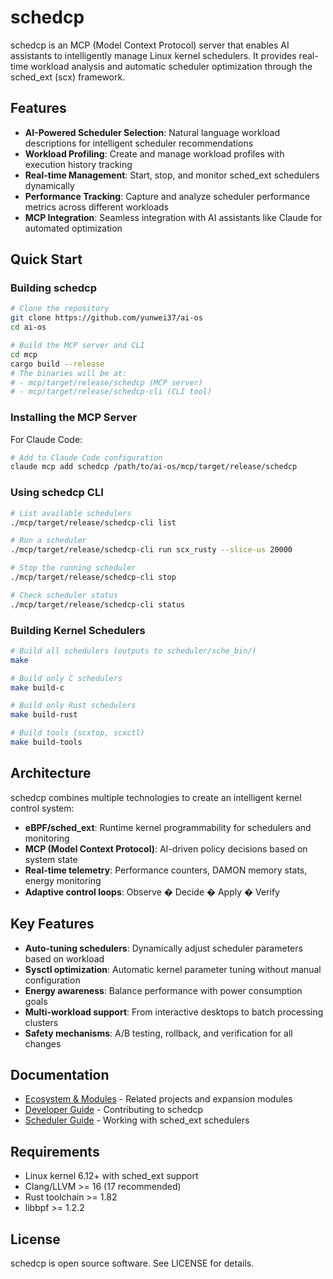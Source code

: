 # schedcp

schedcp is  an MCP (Model Context Protocol) server that enables AI assistants to intelligently manage Linux kernel schedulers. It provides real-time workload analysis and automatic scheduler optimization through the sched_ext (scx) framework.

## Features

- **AI-Powered Scheduler Selection**: Natural language workload descriptions for intelligent scheduler recommendations
- **Workload Profiling**: Create and manage workload profiles with execution history tracking
- **Real-time Management**: Start, stop, and monitor sched_ext schedulers dynamically
- **Performance Tracking**: Capture and analyze scheduler performance metrics across different workloads
- **MCP Integration**: Seamless integration with AI assistants like Claude for automated optimization

## Quick Start

### Building schedcp

```bash
# Clone the repository
git clone https://github.com/yunwei37/ai-os
cd ai-os

# Build the MCP server and CLI
cd mcp
cargo build --release
# The binaries will be at:
# - mcp/target/release/schedcp (MCP server)
# - mcp/target/release/schedcp-cli (CLI tool)
```

### Installing the MCP Server

For Claude Code:

```bash
# Add to Claude Code configuration
claude mcp add schedcp /path/to/ai-os/mcp/target/release/schedcp
```

### Using schedcp CLI

```bash
# List available schedulers
./mcp/target/release/schedcp-cli list

# Run a scheduler
./mcp/target/release/schedcp-cli run scx_rusty --slice-us 20000

# Stop the running scheduler
./mcp/target/release/schedcp-cli stop

# Check scheduler status
./mcp/target/release/schedcp-cli status
```

### Building Kernel Schedulers

```bash
# Build all schedulers (outputs to scheduler/sche_bin/)
make

# Build only C schedulers
make build-c

# Build only Rust schedulers
make build-rust

# Build tools (scxtop, scxctl)
make build-tools
```

## Architecture

schedcp combines multiple technologies to create an intelligent kernel control system:

- **eBPF/sched_ext**: Runtime kernel programmability for schedulers and monitoring
- **MCP (Model Context Protocol)**: AI-driven policy decisions based on system state
- **Real-time telemetry**: Performance counters, DAMON memory stats, energy monitoring
- **Adaptive control loops**: Observe � Decide � Apply � Verify

## Key Features

- **Auto-tuning schedulers**: Dynamically adjust scheduler parameters based on workload
- **Sysctl optimization**: Automatic kernel parameter tuning without manual configuration
- **Energy awareness**: Balance performance with power consumption goals
- **Multi-workload support**: From interactive desktops to batch processing clusters
- **Safety mechanisms**: A/B testing, rollback, and verification for all changes

## Documentation

- [Ecosystem & Modules](kerncp-docs/related-and-modules.md) - Related projects and expansion modules
- [Developer Guide](scheduler/scx/DEVELOPER_GUIDE.md) - Contributing to schedcp
- [Scheduler Guide](CLAUDE.md) - Working with sched_ext schedulers

## Requirements

- Linux kernel 6.12+ with sched_ext support
- Clang/LLVM >= 16 (17 recommended)
- Rust toolchain >= 1.82
- libbpf >= 1.2.2

## License

schedcp is open source software. See LICENSE for details.